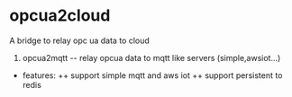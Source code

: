 # opcua2cloud
A bridge to relay opc ua data to cloud
1. opcua2mqtt -- relay opcua data to mqtt like servers (simple,awsiot...)
+ features:
++ support simple mqtt and aws iot
++ support persistent to redis


